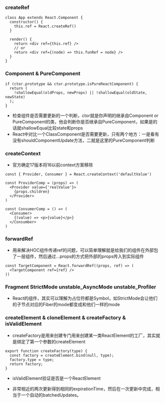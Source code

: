 ### createRef
```
class App extends React.Component {
  constructor() {
    this.ref = React.createRef()
  }

  render() {
    return <div ref={this.ref} />
    // or
    return <div ref={(node) => this.funRef = node} />
  }
}
```
### Component & PureComponent
```
if (ctor.prototype && ctor.prototype.isPureReactComponent) {
  return (
    !shallowEqual(oldProps, newProps) || !shallowEqual(oldState, newState)
  );
}
```
- 检查组件是否需要更新的一个判断，ctor就是你声明的继承自Component or PureComponent的类，他会判断你是否继承自PureComponent，如果是的话就shallowEqual比较state和props
- React中对比一个ClassComponent是否需要更新，只有两个地方：一是看有没有shouldComponentUpdate方法，二就是这里的PureComponent判断
### createContext
- 官方确定17版本将16以前context方案移除
```
const { Provider, Consumer } = React.createContext('defaultValue')

const ProviderComp = (props) => (
  <Provider value={'realValue'}>
    {props.children}
  </Provider>
)

const ConsumerComp = () => (
  <Consumer>
    {(value) => <p>{value}</p>}
  </Consumber>
)
```
### forwardRef
- 用来解决HOC组件传递ref的问题，可以简单理解就是给我们的组件在外部包了一层组件，然后通过...props的方式把外部的props传入到实际组件
```
const TargetComponent = React.forwardRef((props, ref) => (
  <TargetComponent ref={ref} />
))
```
### Fragment StrictMode unstable_AsyncMode unstable_Profiler
- React的组件，其实可以理解为占位符都是Symbol，如StrictMode会让他们的子节点对应的Fiber的mode都变成和他们一样的mode
### createElement & cloneElement & createFactory & isValidElement
- createFactory是用来创建专门用来创建某一类ReactElement的工厂，其实就是绑定了第一个参数的createElement
```
export function createFactory(type) {
  const factory = createElement.bind(null, type);
  factory.type = type;
  return factory;
}
```
- isValidElement验证是否是一个ReactElement

- 非常相近的两次更新得到相同的expirationTime，然后在一次更新中完成，相当于一个自动的batchedUpdates。